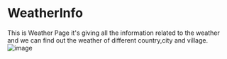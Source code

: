 # WeatherInfo
This is Weather Page it's giving all the information related to the weather and we can find out the weather of different country,city and village.
![image](https://user-images.githubusercontent.com/101935229/229340961-e8bdcea8-34f6-4ffd-b63c-7e562712a765.png)
